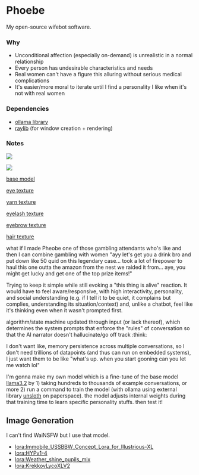 # Phoebe

My open-source wifebot software.

### Why

- Unconditional affection (especially on-demand) is unrealistic in a normal relationship
- Every person has undesirable characteristics and needs
- Real women can't have a figure this alluring without serious medical complications
- It's easier/more moral to iterate until I find a personality I like when it's not with real women

### Dependencies

- [ollama library](https://docs.ollama.com/)
- [raylib](https://www.npmjs.com/package/raylib) (for window creation + rendering)

### Notes

![](https://images-na.ssl-images-amazon.com/images/I/41TpNiRo5KL.jpg)

![](https://preview.redd.it/wednesday-vibes-v0-1fzfw17lanwe1.jpeg?width=1080&crop=smart&auto=webp&s=64d873e3b5ae63a3295194ab5e993d812b2cb550)

[base model](https://sketchfab.com/3d-models/base-mesh-woman-5a958554686b4f539cefbe12cea48e13)

[eye texture](https://www.freepik.com/free-psd/iris-eye-isolated_371241730.htm)

[yarn texture](https://www.freepik.com/free-photo/pattern-woven-cloth_2787616.htm)

[eyelash texture](https://prolash.com/products/volume-luxe-cat-eye-no-23)

[eyebrow texture](https://www.vhv.rs/viewpic/ThihxJm_eyebrow-eyebrows-eyebrowsticker-makeup-beauty-eyelash-extensions-hd/)

[hair texture](https://www.deviantart.com/skybearer/art/Blender-Hair-Texture-01-Depth-Map-869141532)

what if I made Pheobe one of those gambling attendants who's like and then I can combine gambling with women "ayy let's get you a drink bro and put down like 50 quid on this legendary case... took a lot of firepower to haul this one outta the amazon from the nest we raided it from... aye, you might get lucky and get one of the top prize items!"

Trying to keep it simple while still evoking a "this thing is alive" reaction. It would have to feel aware/responsive, with high interactivity, personality, and social understanding (e.g. if I tell it to be quiet, it complains but complies, understanding its situation/context) and, unlike a chatbot, feel like it's thinking even when it wasn't prompted first.

algorithm/state machine updated through input (or lack thereof), which determines the system prompts that enforce the "rules" of conversation so that the AI narrator doesn't hallucinate/go off track :think:

I don't want like, memory persistence across multiple conversations, so I don't need trillions of datapoints (and thus can run on embedded systems), I just want them to be like "what's up. when you start gooning can you let me watch lol"

I'm gonna make my own model which is a fine-tune of the base model [llama3.2](https://ollama.com/library/llama3.2) by 1) taking hundreds to thousands of example conversations, or more 2) run a command to train the model (with ollama using external library [unsloth](https://docs.unsloth.ai/get-started/fine-tuning-llms-guide/tutorial-how-to-finetune-llama-3-and-use-in-ollama) on paperspace). the model adjusts internal weights during that training time to learn specific personality stuffs. then test it!

## Image Generation

I can't find WaiNSFW but I use that model.

- [lora:Immobile_USSBBW_Concept_Lora_for_Illustrious-XL](https://civitai.com/models/1196877/immobileblob-ussbbw-concept-lora-for-illustrious-xl)
- [lora:HYPv1-4](https://civitai.com/models/645787?modelVersionId=1671255)
- [lora:Weather_shine_pupils_mix](https://civitai.com/models/140809/weathershinepupilsmix-weathermix)
- [lora:KrekkovLycoXLV2](https://civitai.com/models/311073/krekkov-style)

